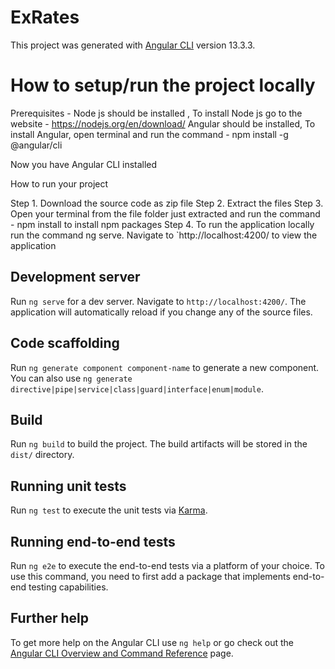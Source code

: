 # ExRates

This project was generated with [Angular CLI](https://github.com/angular/angular-cli) version 13.3.3.


# How to setup/run the project locally

Prerequisites - 
Node js should be installed , To install Node js go to the website - https://nodejs.org/en/download/
Angular should be installed, To install Angular, open terminal and run the command - npm install -g @angular/cli

Now you have Angular CLI installed 

How to run your project

Step 1. Download the source code as zip file
Step 2. Extract the files
Step 3. Open your terminal from the file folder just extracted and run the command - npm install to install npm packages 
Step 4. To run the application locally run the command ng serve. Navigate to `http://localhost:4200/ to view the application


## Development server

Run `ng serve` for a dev server. Navigate to `http://localhost:4200/`. The application will automatically reload if you change any of the source files.

## Code scaffolding

Run `ng generate component component-name` to generate a new component. You can also use `ng generate directive|pipe|service|class|guard|interface|enum|module`.

## Build

Run `ng build` to build the project. The build artifacts will be stored in the `dist/` directory.

## Running unit tests

Run `ng test` to execute the unit tests via [Karma](https://karma-runner.github.io).

## Running end-to-end tests

Run `ng e2e` to execute the end-to-end tests via a platform of your choice. To use this command, you need to first add a package that implements end-to-end testing capabilities.

## Further help

To get more help on the Angular CLI use `ng help` or go check out the [Angular CLI Overview and Command Reference](https://angular.io/cli) page.
